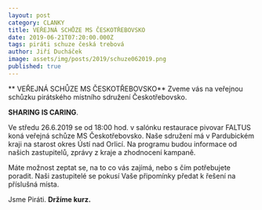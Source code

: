 ```yaml
---
layout: post
category: CLANKY
title: VEŘEJNÁ SCHŮZE MS ČESKOTŘEBOVSKO
date: 2019-06-21T07:20:00.000Z
tags: piráti schuze česká trebová
author: Jiří Ducháček
image: assets/img/posts/2019/schuze062019.png
published: true
---
```

** VEŘEJNÁ SCHŮZE MS ČESKOTŘEBOVSKO**
Zveme vás na veřejnou schůzku pirátského místního sdružení Českotřebovsko.


**SHARING IS CARING**.

Ve středu  26.6.2019 se od 18:00 hod. v salónku restaurace pivovar FALTUS koná
veřejná schůze MS Českotřebovsko.
Naše sdružení má v Pardubickém kraji na starost okres Ústí nad Orlicí.
Na programu budou informace od našich zastupitelů, zprávy z kraje a zhodnocení kampaně.

Máte možnost zeptat se, na to co vás zajímá, nebo s čím potřebujete poradit.
Naši zastupitelé se pokusí Vaše připomínky předat k řešení na příslušná místa.



Jsme Piráti.  **Držíme kurz.**
